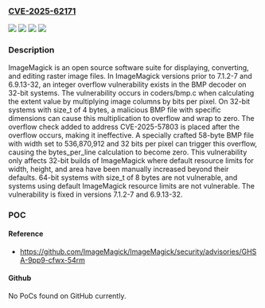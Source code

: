 ### [CVE-2025-62171](https://cve.mitre.org/cgi-bin/cvename.cgi?name=CVE-2025-62171)
![](https://img.shields.io/static/v1?label=Product&message=ImageMagick&color=blue)
![](https://img.shields.io/static/v1?label=Version&message=%3C%206.9.13-32%20&color=brightgreen)
![](https://img.shields.io/static/v1?label=Version&message=%3E%3D%207.0.0-0%2C%20%3C%207.1.2-7%20&color=brightgreen)
![](https://img.shields.io/static/v1?label=Vulnerability&message=CWE-190%3A%20Integer%20Overflow%20or%20Wraparound&color=brightgreen)

### Description

ImageMagick is an open source software suite for displaying, converting, and editing raster image files. In ImageMagick versions prior to 7.1.2-7 and 6.9.13-32, an integer overflow vulnerability exists in the BMP decoder on 32-bit systems. The vulnerability occurs in coders/bmp.c when calculating the extent value by multiplying image columns by bits per pixel. On 32-bit systems with size_t of 4 bytes, a malicious BMP file with specific dimensions can cause this multiplication to overflow and wrap to zero. The overflow check added to address CVE-2025-57803 is placed after the overflow occurs, making it ineffective. A specially crafted 58-byte BMP file with width set to 536,870,912 and 32 bits per pixel can trigger this overflow, causing the bytes_per_line calculation to become zero. This vulnerability only affects 32-bit builds of ImageMagick where default resource limits for width, height, and area have been manually increased beyond their defaults. 64-bit systems with size_t of 8 bytes are not vulnerable, and systems using default ImageMagick resource limits are not vulnerable. The vulnerability is fixed in versions 7.1.2-7 and 6.9.13-32.

### POC

#### Reference
- https://github.com/ImageMagick/ImageMagick/security/advisories/GHSA-9pp9-cfwx-54rm

#### Github
No PoCs found on GitHub currently.

